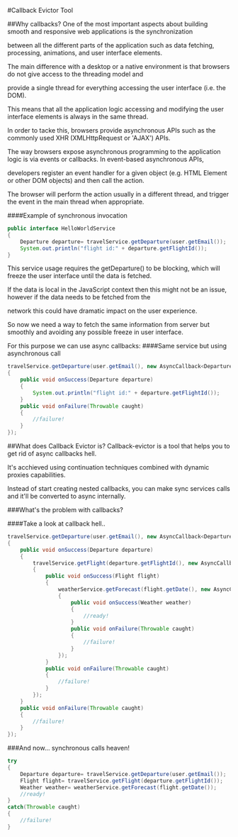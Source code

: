 #Callback Evictor Tool

##Why callbacks?
One of the most important aspects about building smooth and responsive web applications is the synchronization

between all the different parts of the application such as data fetching, processing, animations, and user interface elements.

The main difference with a desktop or a native environment is that browsers do not give access to the threading model and

provide a single thread for everything accessing the user interface (i.e. the DOM).

This means that all the application logic accessing and modifying the user interface elements is always in the same thread.

In order to tacke this, browsers provide asynchronous APIs such as the commonly used XHR (XMLHttpRequest or 'AJAX') APIs.

The way browsers expose asynchronous programming to the application logic is via events or callbacks. In event-based asynchronous APIs,

developers register an event handler for a given object (e.g. HTML Element or other DOM objects) and then call the action.

The browser will perform the action usually in a different thread, and trigger the event in the main thread when appropriate.

####Example of synchronous invocation
``` Java
public interface HelloWorldService
{
    Departure departure= travelService.getDeparture(user.getEmail());
    System.out.println("flight id:" + departure.getFlightId());
}
```
This service usage requires the getDeparture() to be blocking, which will freeze the user interface until the data is fetched.

If the data is local in the JavaScript context then this might not be an issue, however if the data needs to be fetched from the

network this could have dramatic impact on the user experience.

So now we need a way to fetch the same information from server but smoothly and avoiding any possible freeze in user interface.

For this purpose we can use async callbacks:
####Same service but using asynchronous call
``` Java
travelService.getDeparture(user.getEmail(), new AsyncCallback<Departure>() 
{
	public void onSuccess(Departure departure) 
	{
		System.out.println("flight id:" + departure.getFlightId());
	}
	public void onFailure(Throwable caught) 
	{
		//failure!
	}
});
```
##What does Callback Evictor is?
Callback-evictor is a tool that helps you to get rid of async callbacks hell.

It's acchieved using continuation techniques combined with dynamic proxies capabilities.

Instead of start creating nested callbacks, you can make sync services calls and it'll be converted to async internally.

###What's the problem with callbacks?

####Take a look at callback hell..
``` Java
travelService.getDeparture(user.getEmail(), new AsyncCallback<Departure>() 
{
	public void onSuccess(Departure departure) 
	{
		travelService.getFlight(departure.getFlightId(), new AsyncCallback<Flight>() 
		{
			public void onSuccess(Flight flight) 
			{
				weatherService.getForecast(flight.getDate(), new AsyncCallback<Weather>() 
				{
					public void onSuccess(Weather weather) 
					{
						//ready!
					}
					public void onFailure(Throwable caught) 
					{
						//failure!
					}
				});
			}
			public void onFailure(Throwable caught) 
			{
				//failure!
			}
		});
	}
	public void onFailure(Throwable caught) 
	{
		//failure!
	}
});
```
###And now... synchronous calls heaven!
``` Java
try 
{
	Departure departure= travelService.getDeparture(user.getEmail());
	Flight flight= travelService.getFlight(departure.getFlightId());
	Weather weather= weatherService.getForecast(flight.getDate()); 
	//ready!
} 
catch(Throwable caught) 
{
	//failure!
} 
```

